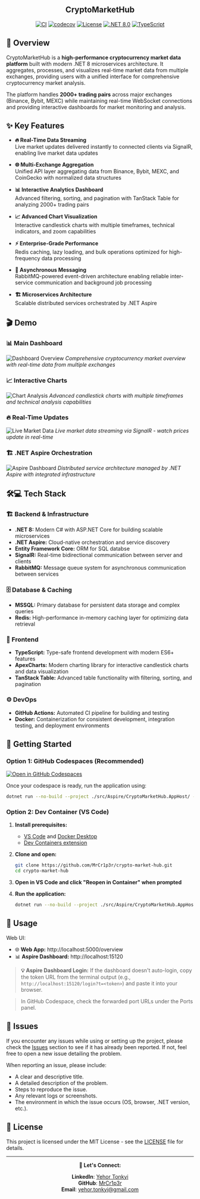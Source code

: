 <div align="center">

<h2> CryptoMarketHub </h2>

[![CI](https://github.com/MrCr1p3r/crypto-market-hub/actions/workflows/ci.yml/badge.svg?style=flat)](https://github.com/MrCr1p3r/crypto-market-hub/actions/workflows/ci.yml)
[![codecov](https://codecov.io/gh/MrCr1p3r/crypto-market-hub/graph/badge.svg?token=TOYPMK0S06)](https://codecov.io/gh/MrCr1p3r/crypto-market-hub)
[![License](https://img.shields.io/github/license/mrcr1p3r/crypto-market-hub?style=flat)](https://github.com/MrCr1p3r/crypto-market-hub/blob/main/LICENSE)
[![.NET 8.0](https://img.shields.io/badge/.NET%208.0-512BD4?style=flat)](https://dotnet.microsoft.com/)
[![TypeScript](https://img.shields.io/badge/TypeScript-007ACC?style=flat&logo=typescript&logoColor=white)](https://www.typescriptlang.org/)

</div>

## 🚀 Overview

CryptoMarketHub is a **high-performance cryptocurrency market data platform** built with modern .NET 8 microservices architecture. It aggregates, processes, and visualizes real-time market data from multiple exchanges, providing users with a unified interface for comprehensive cryptocurrency market analysis.

The platform handles **2000+ trading pairs** across major exchanges (Binance, Bybit, MEXC) while maintaining real-time WebSocket connections and providing interactive dashboards for market monitoring and analysis.

## ✨ Key Features

- **🔥 Real-Time Data Streaming**  
  Live market updates delivered instantly to connected clients via SignalR, enabling live market data updates

- **🌐 Multi-Exchange Aggregation**  
  Unified API layer aggregating data from Binance, Bybit, MEXC, and CoinGecko with normalized data structures

- **📊 Interactive Analytics Dashboard**  
  Advanced filtering, sorting, and pagination with TanStack Table for analyzing 2000+ trading pairs

- **📈 Advanced Chart Visualization**  
  Interactive candlestick charts with multiple timeframes, technical indicators, and zoom capabilities

- **⚡ Enterprise-Grade Performance**  
  Redis caching, lazy loading, and bulk operations optimized for high-frequency data processing

- **🔄 Asynchronous Messaging**  
  RabbitMQ-powered event-driven architecture enabling reliable inter-service communication and background job processing

- **🏗️ Microservices Architecture**  
  Scalable distributed services orchestrated by .NET Aspire

## 🎬 Demo

### **📊 Main Dashboard**
![Dashboard Overview](assets/Overview.png)
*Comprehensive cryptocurrency market overview with real-time data from multiple exchanges*

### **📈 Interactive Charts**
![Chart Analysis](assets/Full%20Chart.png)
*Advanced candlestick charts with multiple timeframes and technical analysis capabilities*

### **🔥 Real-Time Updates**
![Live Market Data](assets/Live%20Market%20Data%20Update.gif)
*Live market data streaming via SignalR - watch prices update in real-time*

### **🏗️ .NET Aspire Orchestration**
![Aspire Dashboard](assets/Aspire%20Dashboard.png)
*Distributed service architecture managed by .NET Aspire with integrated infrastructure*

## 🛠️‍💻 Tech Stack

### **🏗️ Backend & Infrastructure**
- **.NET 8:** Modern C# with ASP.NET Core for building scalable microservices
- **.NET Aspire:** Cloud-native orchestration and service discovery
- **Entity Framework Core:** ORM for SQL databse
- **SignalR:** Real-time bidirectional communication between server and clients
- **RabbitMQ:** Message queue system for asynchronous communication between services

### **🗄️ Database & Caching**
- **MSSQL:** Primary database for persistent data storage and complex queries
- **Redis:** High-performance in-memory caching layer for optimizing data retrieval

### **🎨 Frontend**
- **TypeScript:** Type-safe frontend development with modern ES6+ features
- **ApexCharts:** Modern charting library for interactive candlestick charts and data visualization
- **TanStack Table:** Advanced table functionality with filtering, sorting, and pagination

### **⚙️ DevOps**
- **GitHub Actions:** Automated CI pipeline for building and testing 
- **Docker:** Containerization for consistent development, integration testing, and deployment environments

## 🚀 Getting Started

### Option 1: GitHub Codespaces (Recommended)
[![Open in GitHub Codespaces](https://github.com/codespaces/badge.svg)](https://codespaces.new/MrCr1p3r/crypto-market-hub)

Once your codespace is ready, run the application using:
```bash
dotnet run --no-build --project ./src/Aspire/CryptoMarketHub.AppHost/ --launch-profile http
```

### Option 2: Dev Container (VS Code)

1. **Install prerequisites:**
   - [VS Code](https://code.visualstudio.com/) and [Docker Desktop](https://www.docker.com/products/docker-desktop)
   - [Dev Containers extension](https://marketplace.visualstudio.com/items?itemName=ms-vscode-remote.remote-containers)

2. **Clone and open:**
   ```bash
   git clone https://github.com/MrCr1p3r/crypto-market-hub.git
   cd crypto-market-hub
   ```
   
3. **Open in VS Code and click "Reopen in Container" when prompted**

4. **Run the application:**
   ```bash
   dotnet run --no-build --project ./src/Aspire/CryptoMarketHub.AppHost/ --launch-profile http
   ```

## 📖 Usage

Web UI:

- 🌐 **Web App:** http://localhost:5000/overview
- 📊 **Aspire Dashboard:** http://localhost:15120

> **💡 Aspire Dashboard Login:** If the dashboard doesn't auto-login, copy the token URL from the terminal output (e.g., `http://localhost:15120/login?t=<token>`) and paste it into your browser.

> In GitHub Codespace, check the forwarded port URLs under the Ports panel.

## 🐛 Issues

If you encounter any issues while using or setting up the project, please check the [Issues](https://github.com/MrCr1p3r/crypto-market-hub/issues) section to see if it has already been reported. If not, feel free to open a new issue detailing the problem.

When reporting an issue, please include:

- A clear and descriptive title.
- A detailed description of the problem.
- Steps to reproduce the issue.
- Any relevant logs or screenshots.
- The environment in which the issue occurs (OS, browser, .NET version, etc.).

## 📜 License

This project is licensed under the MIT License - see the [LICENSE](LICENSE) file for details.

---

<div align="center">

**🔗 Let's Connect:**

**LinkedIn**: [Yehor Tonkyi](https://linkedin.com/in/yehor-tonkyi-0b97b6265/) <br>
**GitHub**: [MrCr1p3r](https://github.com/MrCr1p3r) <br>
**Email**: yehor.tonkyi@gmail.com

</div>
